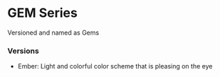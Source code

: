 # GEM Series

Versioned and named as Gems

### Versions
- Ember: Light and colorful color scheme that is pleasing on the eye

